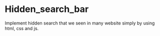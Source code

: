 # Hidden_search_bar
Implement hidden search that we seen in many website simply by using html, css and js.


